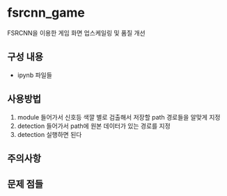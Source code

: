 # fsrcnn_game

FSRCNN을 이용한 게임 화면 업스케일링 및 품질 개선

## 구성 내용

+ ipynb 파일들

## 사용방법
1. module 들어가서 신호등 색깔 별로 검출해서 저장할 path 경로들을 알맞게 지정
2. detection 들어가서 path에 원본 데이터가 있는 경로를 지정
3. detection 실행하면 된다

## 주의사항


## 문제 점들
